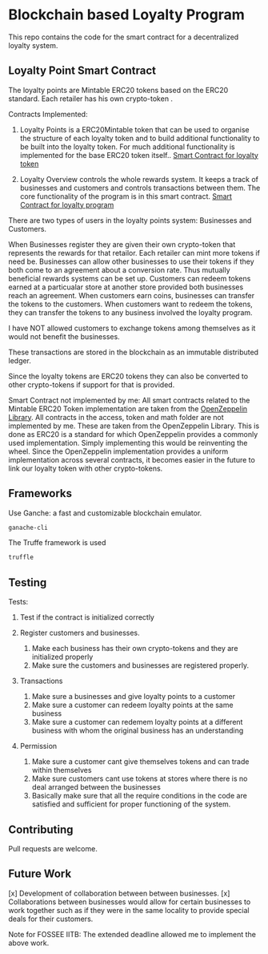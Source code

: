 # Blockchain based Loyalty Program

This repo contains the code for the smart contract for a decentralized loyalty system. 

## Loyalty Point Smart Contract



The loyalty points are Mintable ERC20 tokens based on the ERC20 standard.
Each retailer has his own crypto-token .

Contracts Implemented:

1. Loyalty Points is a ERC20Mintable token that can be used to organise the structure of each loyalty token and to build additional functionality to be built into the loyalty token. For much additional functionality is implemented for the base ERC20 token itself..
[Smart Contract for loyalty token](./contracts/loyalty_points.sol)

2. Loyalty Overview controls the whole rewards system. It keeps a track of businesses and customers and controls transactions between them. The core functionality of the program is in this smart contract.
[Smart Contract for loyalty program](./contracts/loyalty_overview.sol)

There are two types of users in the loyalty points system: Businesses and Customers.

When Businesses register they are given their own crypto-token that represents the rewards for that retailor. Each retailer can mint more tokens if need be.
Businesses can allow other businesses to use their tokens if they both come to an agreement about a conversion rate. Thus mutually beneficial rewards systems can be set up. Customers can redeem tokens earned at a particualar store at another store provided both businesses reach an agreement.
When customers earn coins, businesses can transfer the tokens to the customers.
When customers want to redeem the tokens, they can transfer the tokens to any business involved the loyalty program.

I have NOT allowed customers to exchange tokens among themselves as it would not benefit the businesses.

These transactions are stored in the blockchain as an immutable distributed ledger.

Since the loyalty tokens are ERC20 tokens they can also be converted to other crypto-tokens if support for that is provided.

Smart Contract not implemented by me:
All smart contracts related to the Mintable ERC20 Token implementation are taken from the [OpenZeppelin Library](https://github.com/OpenZeppelin/openzeppelin-solidity). All contracts in the access, token and math folder are not implemented by me. These are taken from the OpenZeppelin Library. This is done as ERC20 is a standard for which OpenZeppelin provides a commonly used implementation. Simply implementing this would be reinventing the wheel. Since the OpenZeppelin implementation provides a uniform implementation across several contracts, it becomes easier in the future to link our loyalty token with other crypto-tokens. 

## Frameworks


Use Ganche: a fast and customizable blockchain emulator.

```bash
ganache-cli
```

The Truffe framework is used
```bash
truffle
```

## Testing

Tests:

1. Test if the contract is initialized correctly

2. Register customers and businesses.
	1. Make each business has their own crypto-tokens and they are initialized properly
	2. Make sure the customers and businesses are registered properly.

3. Transactions
	1. Make sure a businesses and give loyalty points to a customer
	2. Make sure a customer can redeem loyalty points at the same business
	3. Make sure a customer can redemem loyalty points at a different business with whom the original business has an understanding

4. Permission
	1. Make sure a customer cant give themselves tokens and can trade within themselves
	2. Make sure customers cant use tokens at stores where there is no deal arranged between the businesses
	3. Basically make sure that all the require conditions in the code are satisfied and sufficient for proper functioning of the system.




## Contributing
Pull requests are welcome.

## Future Work
[x] Development of collaboration between between businesses.
[x] Collaborations between businesses would allow for certain businesses to work together such as if they were in the same locality to provide special deals for their customers.

Note for FOSSEE IITB: The extended deadline allowed me to implement the above work.
